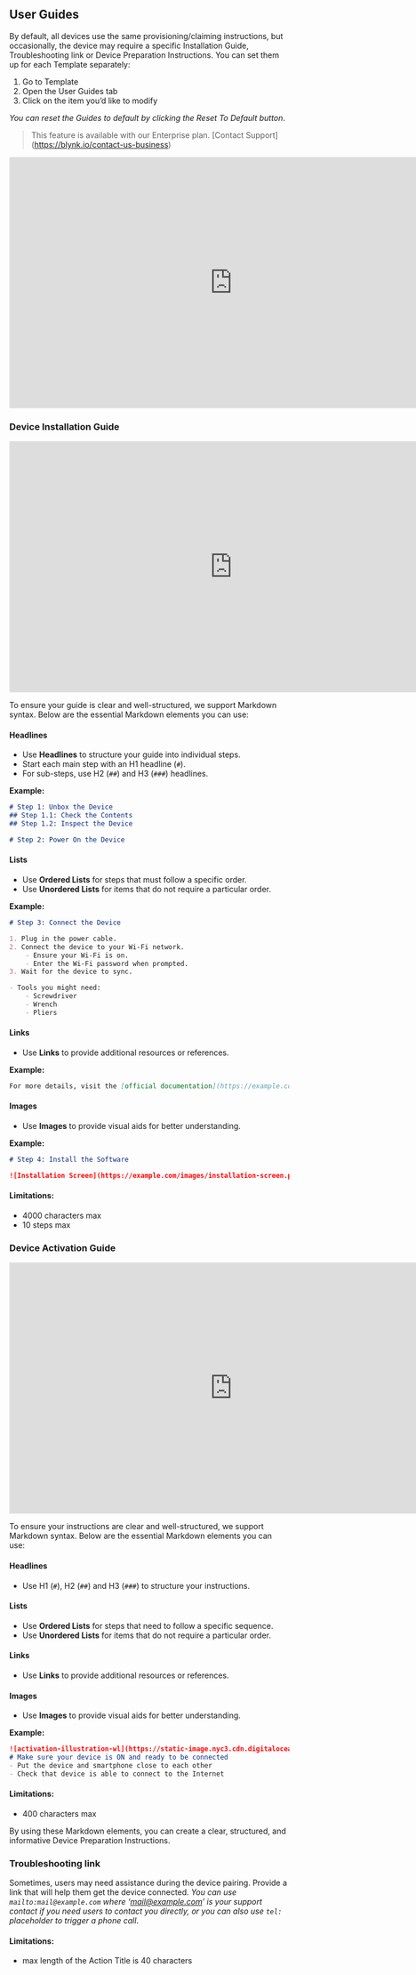 ## User Guides
By default, all devices use the same provisioning/claiming instructions, but occasionally, the device may require a specific Installation Guide, Troubleshooting link or Device Preparation Instructions. You can set them up for each Template separately:
1. Go to Template
2. Open the User Guides tab
3. Click on the item you’d like to modify

_You can reset the Guides to default by clicking the Reset To Default button_.
> This feature is available with our Enterprise plan. [Contact Support] (https://blynk.io/contact-us-business)

<iframe style="border: 1px solid rgba(0, 0, 0, 0.1);" width="800" height="450" src="https://embed.figma.com/design/YLKVXxLLrTrK7nKmEA6IAq/Blynk.Documentation---source?node-id=14-21606&embed-host=share" allowfullscreen></iframe>

### Device Installation Guide
<iframe style="border: 1px solid rgba(0, 0, 0, 0.1);" width="800" height="450" src="https://embed.figma.com/design/YLKVXxLLrTrK7nKmEA6IAq/Blynk.Documentation---source?node-id=14-21094&embed-host=share" allowfullscreen></iframe>

To ensure your guide is clear and well-structured, we support Markdown syntax. Below are the essential Markdown elements you can use:

#### Headlines

- Use **Headlines** to structure your guide into individual steps.
- Start each main step with an H1 headline (`#`).
- For sub-steps, use H2 (`##`) and H3 (`###`) headlines.

**Example:**
```markdown
# Step 1: Unbox the Device
## Step 1.1: Check the Contents
## Step 1.2: Inspect the Device

# Step 2: Power On the Device
```

#### Lists

- Use **Ordered Lists** for steps that must follow a specific order.
- Use **Unordered Lists** for items that do not require a particular order.

**Example:**
```markdown
# Step 3: Connect the Device

1. Plug in the power cable.
2. Connect the device to your Wi-Fi network.
    - Ensure your Wi-Fi is on.
    - Enter the Wi-Fi password when prompted.
3. Wait for the device to sync.

- Tools you might need:
    - Screwdriver
    - Wrench
    - Pliers
```

#### Links

- Use **Links** to provide additional resources or references.

**Example:**
```markdown
For more details, visit the [official documentation](https://example.com/documentation).
```

#### Images

- Use **Images** to provide visual aids for better understanding.

**Example:**
```markdown
# Step 4: Install the Software

![Installation Screen](https://example.com/images/installation-screen.png)
```

#### Limitations:
- 4000 characters max
- 10 steps max

### Device Activation Guide
<iframe style="border: 1px solid rgba(0, 0, 0, 0.1);" width="800" height="450" src="https://embed.figma.com/design/YLKVXxLLrTrK7nKmEA6IAq/Blynk.Documentation---source?node-id=14-21096&embed-host=share" allowfullscreen></iframe>

To ensure your instructions are clear and well-structured, we support Markdown syntax. Below are the essential Markdown elements you can use:

#### Headlines

- Use H1 (`#`), H2 (`##`) and H3 (`###`)  to structure your instructions.

#### Lists

- Use **Ordered Lists** for steps that need to follow a specific sequence.
- Use **Unordered Lists** for items that do not require a particular order.

#### Links

- Use **Links** to provide additional resources or references.

#### Images

- Use **Images** to provide visual aids for better understanding.

**Example:**
```markdown
![activation-illustration-wl](https://static-image.nyc3.cdn.digitaloceanspaces.com/general/cloud-wifi.png)
# Make sure your device is ON and ready to be connected
- Put the device and smartphone close to each other
- Check that device is able to connect to the Internet

```


#### Limitations:
- 400 characters max


By using these Markdown elements, you can create a clear, structured, and informative Device Preparation Instructions. 
### Troubleshooting link
Sometimes, users may need assistance during the device pairing. Provide a link that will help them get the device connected.
_You can use `mailto:mail@example.com` where ‘mail@example.com’ is your support contact if you need users to contact you directly, or you can also use `tel:` placeholder to trigger a phone call_.
#### Limitations:
- max length of the Action Title is 40 characters
